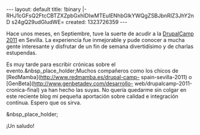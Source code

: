 --- layout: default title: !binary |- RHJ1cGFsQ2FtcCBTZXZpbGxhIDIwMTEuIENhbGlkYWQgZSBJbnRlZ3JhY2nD s24gQ29udGludWE= created: 1323726359 --- 

Hace unos meses, en Septiembre, tuve la suerte de acudir a la [DrupalCamp
2011](http://2011.drupalcamp.es/) en Sevilla. La experiencia fue inmejorable y
pude conocer a mucha gente interesante y disfrutar de un fin de semana
divertidísimo y de charlas estupendas.

Es muy tarde para escribir crónicas sobre el evento.&nbsp_place_holder;Muchos
compañeros como los chicos de [RedMamba](http://www.redmamba.es/drupal-camp-
spain-sevilla-2011) o [GenBeta](http://www.genbetadev.com/desarrollo-
web/drupalcamp-2011-cronica-final) ya han hecho las suyas. No quería quedarme
sin colgar en este reciente blog mi pequeña aportación sobre calidad e
integración contínua. Espero que os sirva.

&nbsp_place_holder;

¡Un saludo!

